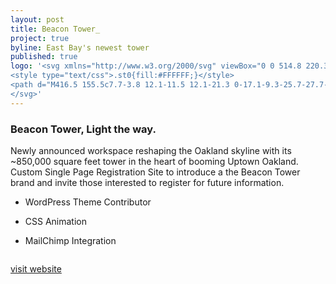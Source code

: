 ```yaml
---
layout: post
title: Beacon Tower_
project: true
byline: East Bay's newest tower
published: true
logo: '<svg xmlns="http://www.w3.org/2000/svg" viewBox="0 0 514.8 220.3">
<style type="text/css">.st0{fill:#FFFFFF;}</style>
<path d="M416.5 155.5c7.7-3.8 12.1-11.5 12.1-21.3 0-17.1-9.3-25.7-27.7-25.7h-29.1v80.1h19v-28.4h7.8l13 28.4h19.9l-15-33.1zM390.9 125h7.4c7.2 0 11 2.6 11 9.6 0 7.4-3.9 10.3-11 10.3h-7.4V125zM408.1 1.4v41L386.2 1.7l-.2-.3h-19.3v80h19.1V36.8l25.3 44.3.1.3h15.9v-80zM55 57.1zM51.9 63.4c-.1 0-.1 0 0 0-.1 0-.1 0 0 0zM56.4 25.7zM53.3 32s-.1 0 0 0c-.1 0 0 0 0 0zM55.6 27.7c.3-1.3.4-2.7.4-4.1 0-13.9-7.9-21.1-24.3-22 0 0-2.5-.1-3.8-.1H0v80h29.2c.2 0 2.6-.1 3.4-.1h.5c16.3-1 24.9-8.2 24.9-22 0-1.4-.1-2.8-.4-4.1-1-6.4-5.7-11.1-12.6-13.7 5.9-2.8 9.6-7.5 10.6-13.9zM38 56.9c0 3.4-1.2 5.4-3.1 6.5h-.1c-1.7.9-3.8 1.2-6.2 1.2h-9.7V49.1h9.7c5.2.1 9.4 1.5 9.4 7.8zM36.1 26c0 3.4-1.2 5.4-3.1 6.5h-.1c-1.7.9-3.8 1.3-6.2 1.3h-7.8V18.2h7.8c5.2 0 9.4 1.4 9.4 7.8zM91.6 50h22.6V33.1H91.6V18.2h30.2V1.4H72.5v80h49.6V64.9H91.6zM325.3 157.3h22.6v-16.9h-22.6v-14.9h30.2v-16.8h-49.3v79.9h49.6v-16.4h-30.5zM156.2 1.4l-22.6 80h19.3l4.1-15.5h21.4l4.1 15.5h20.9l-22.6-80h-24.6zm5.2 47.7l6.4-23.6 6.2 23.6h-12.6zM72 108.6v16.5h18.2v63.5h19.1v-63.5h18.4v-16.5zM274.5 108.2h-.6l-7.7 36.8-8.2-36.8H242.4l-8.2 36.8-7.6-36.8h-19.4l18.1 80.4h16.6l8.3-43.6 8.4 43.6h16.5l18.1-80.4zM242.9.1c-13.4 0-27.8 8.4-30.1 27.2-1.2 9.9-1.2 18.7 0 28.6 2.2 18.8 16.7 27.2 30.1 27.2 17.4 0 30.1-11.9 30.1-28.3V50l-19.4.1h-.1v.1c0 .1 0 5.1-.1 5.6-.4 6-4.5 9.9-10.5 9.9-5.9 0-9.7-3.3-10.3-8.9-1.2-10.6-1.2-19.7 0-30.3.6-5.6 4.5-8.9 10.3-8.9 5.9 0 10 3.9 10.5 9.9.1.8.2 5.3.2 5.4v.1h19.5v-4.5C272.9 11.9 260.3.1 242.9.1zM167.1 107.2c-11.7 0-24.3 6.4-28.7 20.6-.6 2-1.1 4.1-1.4 6.4-.6 4.8-.9 9.4-.9 14v.8c0 4.6.3 9.2.9 14 .3 2.3.7 4.5 1.4 6.4 4.4 14.2 17 20.6 28.7 20.6s24.3-6.4 28.7-20.6c.6-2 1.1-4.1 1.4-6.4.6-4.8.9-9.4.9-14v-.4-.4c0-4.6-.3-9.2-.9-14-.3-2.3-.7-4.5-1.4-6.4-4.4-14.2-17-20.6-28.7-20.6zm0 17.3c2.5 0 4.9.6 6.8 2.3 2 1.8 3.2 4.4 3.6 7 .4 2.4.6 4.9.8 7.4s.3 5 .3 7.6c0 3.8-.1 7.6-.6 11.3-.4 3.1-.8 6.3-2.6 8.9-1.9 2.8-5 4-8.3 4-3.3 0-6.4-1.2-8.3-4-1.8-2.6-2.3-5.8-2.6-8.9-.4-3.8-.5-7.5-.6-11.3 0-2.5.1-5 .3-7.6.2-2.4.3-5 .8-7.4.5-2.6 1.7-5.2 3.6-7 1.9-1.7 4.3-2.3 6.8-2.3zM319.2 0c-11.7 0-24.3 6.4-28.7 20.6-.6 2-1.1 4.1-1.4 6.4-.6 4.8-.9 9.4-.9 14v.8c0 4.6.3 9.2.9 14 .3 2.3.7 4.5 1.4 6.4 4.4 14.2 17 20.6 28.7 20.6s24.3-6.4 28.7-20.6c.6-2 1.1-4.1 1.4-6.4.6-4.8.9-9.4.9-14v-.4-.4c0-4.6-.3-9.2-.9-14-.3-2.3-.7-4.5-1.4-6.4C343.4 6.4 330.9 0 319.2 0c-.1 0-.1 0 0 0-.1 0-.1 0 0 0zm-.1 17.2c2.5 0 4.9.6 6.8 2.3 2 1.8 3.2 4.4 3.6 7 .4 2.4.6 4.9.8 7.4s.3 5 .3 7.6c0 3.8-.1 7.6-.6 11.3-.4 3.1-.8 6.3-2.6 8.9-1.9 2.8-5 4-8.3 4-3.3 0-6.4-1.2-8.3-4-1.8-2.6-2.3-5.8-2.6-8.9-.4-3.8-.5-7.5-.6-11.3 0-2.5.1-5 .3-7.6.2-2.4.3-5 .8-7.4.5-2.6 1.7-5.2 3.6-7 1.9-1.6 4.4-2.3 6.8-2.3zM445 201.6h69.6v18.1H445v-18.1z" class="st0"/>
</svg>'
---
```


### Beacon Tower, Light the way.

<p class="first">Newly announced workspace reshaping the Oakland skyline with its ~850,000 square feet tower in the heart of booming Uptown Oakland. Custom Single Page Registration Site to introduce a the Beacon Tower brand and invite those interested to register for future information.</p>

* WordPress Theme Contributor

* CSS Animation

* MailChimp Integration

<div class="entry__screensnap entry__screensnap--half">
<img src="{{ site.url }}/images/beacon/bcn-desktop-dellxps.png" alt="" title=""><img src="{{ site.url }}/images/beacon//bcn-mobile-pixel2.png" alt="" title="">	
</div>

<a class="grad--bcn" href="https://beacontower.com" target="_blank">visit website</a>
